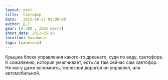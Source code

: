 ```yaml
---
layout: post
title:  Светофор
date:   2015-08-27 00:00:00
author: Д.Г.
gear: [E-300 , 35mm macro]
shoot_date: 2013-05-10
location: Нахабино
tags: [ржавчина]
---
```


Крышка блока управления какого-то древнего, судя по виду, светофора. К сожалению, история умалчивает, есть ли там сейчас сам светофор. Не могу даже вспомнить, железной дорогой он управлял, или автомобильной.
